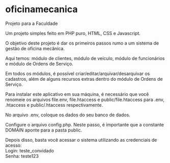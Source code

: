# oficinamecanica
Projeto para a Faculdade

Um projeto simples feito em PHP puro, HTML, CSS e Javascript.

O objetivo deste projeto é dar os primeiros passos rumo a um sistema de gestão de oficina mecânica.

Aqui temos: módulo de clientes, módulo de veículo, módulo de funcionários e módulo de Ordens de Serviço.

Em todos os módulos, é possível criar/editar/arquivar/desarquivar os cadastros, além de alguns recursos extras dentro do módulo de Ordens de Serviço.

Para instalar este aplicativo em sua máquina, é necessário que você renomeie os arquivos file.env, file.htaccess e public/file.htaccess para .env, .htaccess e public/.htaccess respectivamente.

No arquivo .env, coloque os dados do seu banco de dados.

Configure o arquivo config.php. Neste passo, é importante que a constante DOMAIN aponte para a pasta public.

Depois disso, basta você acessar o sistema utilizando as credenciais de acesso:<br/>
Login: teste_convidado<br/>
Senha: teste123
